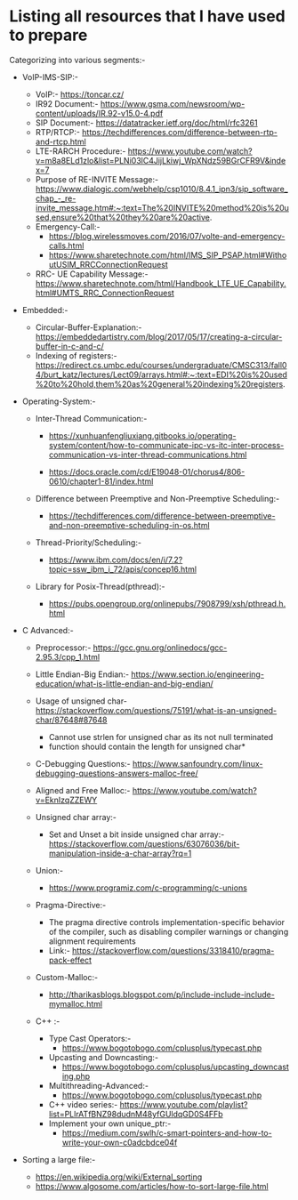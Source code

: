 # Listing all resources that I have used to prepare
Categorizing into various segments:-

* VoIP-IMS-SIP:-
  * VoIP:- https://toncar.cz/
  * IR92 Document:- https://www.gsma.com/newsroom/wp-content/uploads/IR.92-v15.0-4.pdf
  * SIP Document:- https://datatracker.ietf.org/doc/html/rfc3261
  * RTP/RTCP:- https://techdifferences.com/difference-between-rtp-and-rtcp.html
  * LTE-RARCH Procedure:- https://www.youtube.com/watch?v=m8a8ELd1zlo&list=PLNi03lC4JijLkiwj_WpXNdz59BGrCFR9V&index=7
  * Purpose of RE-INVITE Message:- https://www.dialogic.com/webhelp/csp1010/8.4.1_ipn3/sip_software_chap_-_re-invite_message.htm#:~:text=The%20INVITE%20method%20is%20used,ensure%20that%20they%20are%20active.
  * Emergency-Call:- 
      * https://blog.wirelessmoves.com/2016/07/volte-and-emergency-calls.html
      * https://www.sharetechnote.com/html/IMS_SIP_PSAP.html#WithoutUSIM_RRCConnectionRequest
   * RRC- UE Capability Message:- https://www.sharetechnote.com/html/Handbook_LTE_UE_Capability.html#UMTS_RRC_ConnectionRequest

* Embedded:-
  * Circular-Buffer-Explanation:- https://embeddedartistry.com/blog/2017/05/17/creating-a-circular-buffer-in-c-and-c/
  * Indexing of registers:- https://redirect.cs.umbc.edu/courses/undergraduate/CMSC313/fall04/burt_katz/lectures/Lect09/arrays.html#:~:text=EDI%20is%20used%20to%20hold,them%20as%20general%20indexing%20registers.

* Operating-System:-
  * Inter-Thread Communication:- 
     
     * https://xunhuanfengliuxiang.gitbooks.io/operating-system/content/how-to-communicate-ipc-vs-itc-inter-process-communication-vs-inter-thread-communications.html
    
    * https://docs.oracle.com/cd/E19048-01/chorus4/806-0610/chapter1-81/index.html
   
  * Difference between Preemptive and Non-Preemptive Scheduling:- 
    * https://techdifferences.com/difference-between-preemptive-and-non-preemptive-scheduling-in-os.html
    
  * Thread-Priority/Scheduling:-
     * https://www.ibm.com/docs/en/i/7.2?topic=ssw_ibm_i_72/apis/concep16.html
     
  * Library for Posix-Thread(pthread):-
      * https://pubs.opengroup.org/onlinepubs/7908799/xsh/pthread.h.html

* C Advanced:-
   * Preprocessor:- https://gcc.gnu.org/onlinedocs/gcc-2.95.3/cpp_1.html
   * Little Endian-Big Endian:- https://www.section.io/engineering-education/what-is-little-endian-and-big-endian/
   * Usage of unsigned char- https://stackoverflow.com/questions/75191/what-is-an-unsigned-char/87648#87648
      * Cannot use strlen for unsigned char as its not null terminated
      * function should contain the length for unsigned char*
   * C-Debugging Questions:- https://www.sanfoundry.com/linux-debugging-questions-answers-malloc-free/
   * Aligned and Free Malloc:- https://www.youtube.com/watch?v=EknIzqZZEWY
   * Unsigned char array:-
      * Set and Unset a bit inside unsigned char array:- https://stackoverflow.com/questions/63076036/bit-manipulation-inside-a-char-array?rq=1
   * Union:-
     * https://www.programiz.com/c-programming/c-unions
   
   * Pragma-Directive:-
     * The pragma directive controls implementation-specific behavior of the compiler, such as disabling compiler warnings or changing alignment requirements
     * Link:- https://stackoverflow.com/questions/3318410/pragma-pack-effect
   
   * Custom-Malloc:- 
      * http://tharikasblogs.blogspot.com/p/include-include-include-mymalloc.html
   
  * C++ :-
    * Type Cast Operators:- 
      * https://www.bogotobogo.com/cplusplus/typecast.php
    * Upcasting and Downcasting:-
      * https://www.bogotobogo.com/cplusplus/upcasting_downcasting.php
    * Multithreading-Advanced:-
      * https://www.bogotobogo.com/cplusplus/typecast.php
    * C++ video series:- https://www.youtube.com/playlist?list=PLlrATfBNZ98dudnM48yfGUldqGD0S4FFb
    * Implement your own unique_ptr:- 
        * https://medium.com/swlh/c-smart-pointers-and-how-to-write-your-own-c0adcbdce04f


* Sorting a large file:-
  * https://en.wikipedia.org/wiki/External_sorting
  * https://www.algosome.com/articles/how-to-sort-large-file.html
